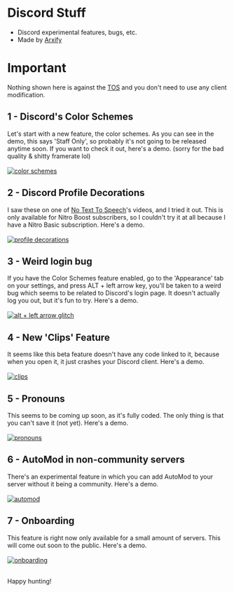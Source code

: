 # Discord Stuff

- Discord experimental features, bugs, etc.
- Made by [Arxify](https://discord.com/users/975954277791047752)

# Important

Nothing shown here is against the [TOS](https://discord.com/terms) and you don't need to use any client modification.

## 1 - Discord's Color Schemes

Let's start with a new feature, the color schemes. As you can see in the demo, this says 'Staff Only', so probably it's not going to be released anytime soon. If you want to check it out, here's a demo. (sorry for the bad quality & shitty framerate lol)<br><br>
[![color schemes](https://res.cloudinary.com/marcomontalbano/image/upload/v1670459652/video_to_markdown/images/youtube--5b3MI992F0U-c05b58ac6eb4c4700831b2b3070cd403.jpg)](https://www.youtube.com/watch?v=5b3MI992F0U "color schemes")

## 2 - Discord Profile Decorations

I saw these on one of [No Text To Speech](https://youtube.com/notexttospeech)'s videos, and I tried it out. This is only available for Nitro Boost subscribers, so I couldn't try it at all because I have a Nitro Basic subscription. Here's a demo.<br><br>
[![profile decorations](https://res.cloudinary.com/marcomontalbano/image/upload/v1670459935/video_to_markdown/images/youtube--vI5Tv-xWIdA-c05b58ac6eb4c4700831b2b3070cd403.jpg)](https://www.youtube.com/watch?v=vI5Tv-xWIdA "profile decorations")

## 3 - Weird login bug

If you have the Color Schemes feature enabled, go to the 'Appearance' tab on your settings, and press ALT + left arrow key, you'll be taken to a weird bug which seems to be related to Discord's login page. It doesn't actually log you out, but it's fun to try. Here's a demo.<br><br>
[![alt + left arrow glitch](https://res.cloudinary.com/marcomontalbano/image/upload/v1670460044/video_to_markdown/images/youtube--oauB6Lyrpm4-c05b58ac6eb4c4700831b2b3070cd403.jpg)](https://www.youtube.com/watch?v=oauB6Lyrpm4 "alt + left arrow glitch")

## 4 - New 'Clips' Feature

It seems like this beta feature doesn't have any code linked to it, because when you open it, it just crashes your Discord client. Here's a demo.<br><br>
[![clips](https://res.cloudinary.com/marcomontalbano/image/upload/v1670498120/video_to_markdown/images/youtube--hyLCtZRqbds-c05b58ac6eb4c4700831b2b3070cd403.jpg)](https://youtu.be/hyLCtZRqbds "clips")

## 5 - Pronouns

This seems to be coming up soon, as it's fully coded. The only thing is that you can't save it (not yet). Here's a demo.<br><br>
[![pronouns](https://res.cloudinary.com/marcomontalbano/image/upload/v1670498665/video_to_markdown/images/youtube--2pUW8J3LMfQ-c05b58ac6eb4c4700831b2b3070cd403.jpg)](https://youtu.be/2pUW8J3LMfQ "pronouns")

## 6 - AutoMod in non-community servers

There's an experimental feature in which you can add AutoMod to your server without it being a community. Here's a demo.<br><br>
[![automod](https://res.cloudinary.com/marcomontalbano/image/upload/v1670499605/video_to_markdown/images/youtube--TXqh3hCYi00-c05b58ac6eb4c4700831b2b3070cd403.jpg)](https://youtu.be/TXqh3hCYi00 "automod")

## 7 - Onboarding

This feature is right now only available for a small amount of servers. This will come out soon to the public. Here's a demo.<br><br>
[![onboarding](https://res.cloudinary.com/marcomontalbano/image/upload/v1671042971/video_to_markdown/images/youtube--Dja3B73gUDM-c05b58ac6eb4c4700831b2b3070cd403.jpg)](https://www.youtube.com/watch?v=Dja3B73gUDM "onboarding")<br><br>

Happy hunting!
